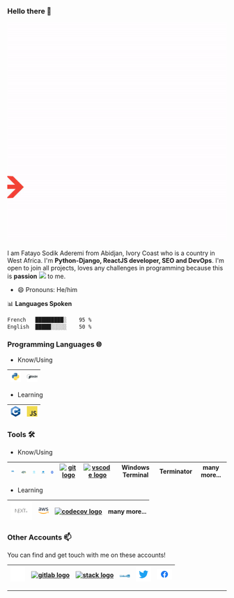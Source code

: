 ### Hello there 👋


<p align="center">
  <img src="https://github.com/Amchuz/Amchuz/blob/master/Amchuz.gif">
</p>


I am Fatayo Sodik Aderemi from Abidjan, Ivory Coast who is a country in West Africa. I'm **Python-Django, ReactJS developer, SEO and DevOps**. I'm open to join all projects, loves any challenges in programming because this is **passion** <img src="https://media.giphy.com/media/WUlplcMpOCEmTGBtBW/giphy.gif" width="30"> to me.


- 😄 Pronouns: He/him

📊 **Languages Spoken**

```text
French   █████████░    95 %
English  █████░░░░░    50 %
```


### Programming Languages 🌐

- Know/Using

| [<img src="https://raw.githubusercontent.com/github/explore/80688e429a7d4ef2fca1e82350fe8e3517d3494d/topics/python/python.png" alt="python logo" width="24">](https://www.python.org/) | [<img src="https://raw.githubusercontent.com/github/explore/80688e429a7d4ef2fca1e82350fe8e3517d3494d/topics/bash/bash.png" alt="bash logo" width="24">](https://www.gnu.org/software/bash/) |
|---|---|

- Learning

| [<img src="https://raw.githubusercontent.com/github/explore/80688e429a7d4ef2fca1e82350fe8e3517d3494d/topics/cpp/cpp.png" alt="cpp logo" width="24">](https://isocpp.org/) | [<img src="https://raw.githubusercontent.com/github/explore/80688e429a7d4ef2fca1e82350fe8e3517d3494d/topics/javascript/javascript.png" alt="js logo" width="24">](https://developer.mozilla.org/en-US/docs/Web/JavaScript) |
|---|---|

### Tools 🛠️

- Know/Using

| [<img src="https://github.com/Opeyemi19/Opeyemi19/blob/main/images/seo.jpg" alt="SEO logo" width="40">]() | [<img src="https://github.com/Opeyemi19/Opeyemi19/blob/main/images/Django.jpg" alt="django logo" width="40">](https://docs.djangoproject.com/) | [<img src="https://github.com/Opeyemi19/Opeyemi19/blob/main/images/Reactjs.png" alt="reactjs logo" width="24">](https://reactjs.org/) | [<img src="https://raw.githubusercontent.com/github/explore/80688e429a7d4ef2fca1e82350fe8e3517d3494d/topics/docker/docker.png" alt="docker logo" width="24">](https://www.docker.com/) | [<img src="https://raw.githubusercontent.com/github/explore/80688e429a7d4ef2fca1e82350fe8e3517d3494d/topics/kubernetes/kubernetes.png" alt="kubernetes logo" width="24">](https://kubernetes.io/) | [<img src="https://raw.githubusercontent.com/Delta456/Delta456/master/img/git.png" alt="git logo" width="24">](https://git-scm.com/) | [<img src="https://raw.githubusercontent.com/Delta456/Delta456/master/img/vscode.png" alt="vscode logo" width="24">](https://code.visualstudio.com/) | Windows Terminal | Terminator | many more...
|---|---|---|---|---|---|---|---|---|---|

- Learning

| [<img src="https://github.com/Opeyemi19/Opeyemi19/blob/main/images/Nextjs.png" alt="nextjs logo" width="50">](https://nextjs.org/) | [<img src="https://raw.githubusercontent.com/Delta456/Delta456/master/img/aws.png" alt="aws logo" width="24">](https://aws.amazon.com/) | [<img src="https://raw.githubusercontent.com/Delta456/Delta456/master/img/codecov.png" alt="codecov logo" width="24">](https://codecov.io/)| many more...
|---|---|---|---|

### Other Accounts 📫

You can find and get touch with me on these accounts!

| [<img src="https://raw.githubusercontent.com/Delta456/Delta456/master/img/github.png" alt="github logo" width="34">](https://github.com/Opeyemi19) | [<img src="https://raw.githubusercontent.com/Delta456/Delta456/master/img/gitlab.png" alt="gitlab logo" width="24">](https://gitlab.com/Opeyemi19)| [<img src="https://raw.githubusercontent.com/Delta456/Delta456/master/img/stack.svg" alt="stack logo" width="24">](https://stackoverflow.com/users/15263698/opeyemi19) | [<img src="https://github.com/Opeyemi19/Opeyemi19/blob/main/images/linkidin.png" alt="linkedin logo" width="24">](https://www.linkedin.com/in/opeyemi-fatayo-700b04154) | [<img src="https://raw.githubusercontent.com/Delta456/Delta456/master/img/twitter.png" alt="twitter logo" width="34">](https://twitter.com/SodikiFatayo) | [<img src="https://github.com/Opeyemi19/Opeyemi19/blob/main/images/facebook.png" alt="facebook logo" width="34">](https://www.facebook.com/sodik.fatayo/)
|---|---|---|---|---|---|

---
